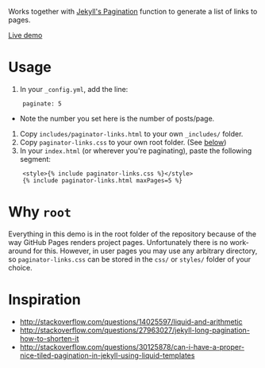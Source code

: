 Works together with [Jekyll's Pagination](http://jekyllrb.com/docs/pagination/) function to generate a list of links to pages.

[Live demo](http://shadowen.github.io/Jekyll-paginator-links)

# Usage
1. In your `_config.yml`, add the line:
```
	paginate: 5
```
  - Note the number you set here is the number of posts/page.
1. Copy `includes/paginator-links.html` to your own `_includes/` folder.
1. Copy `paginator-links.css` to your own root folder. (See [below](#why-root))
1. In your `index.html` (or wherever you're paginating), paste the following segment:
```
	<style>{% include paginator-links.css %}</style>
	{% include paginator-links.html maxPages=5 %}
```
# Why `root`
Everything in this demo is in the root folder of the repository because of the way GitHub Pages renders project pages. Unfortunately there is no work-around for this. However, in user pages you may use any arbitrary directory, so `paginator-links.css` can be stored in the `css/` or `styles/` folder of your choice.

# Inspiration
- http://stackoverflow.com/questions/14025597/liquid-and-arithmetic
- http://stackoverflow.com/questions/27963027/jekyll-long-pagination-how-to-shorten-it
- http://stackoverflow.com/questions/30125878/can-i-have-a-proper-nice-tiled-pagination-in-jekyll-using-liquid-templates